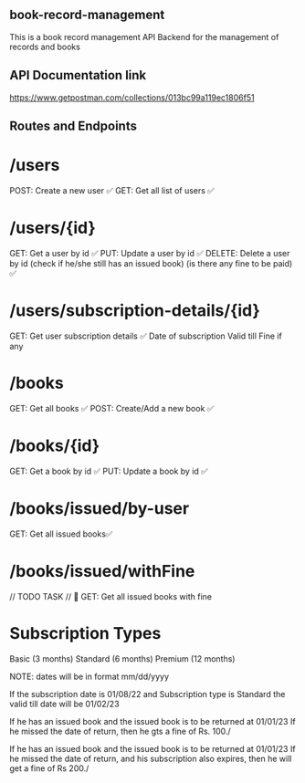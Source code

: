 ## book-record-management

This is a book record management API Backend for the management of records and books

## API Documentation link
https://www.getpostman.com/collections/013bc99a119ec1806f51

## Routes and Endpoints

# /users
POST: Create a new user ✅ 
GET: Get all list of users ✅

# /users/{id}
GET: Get a user by id ✅ 
PUT: Update a user by id ✅ 
DELETE: Delete a user by id (check if he/she still has an issued book) (is there any fine to be paid) ✅

# /users/subscription-details/{id}
GET: Get user subscription details ✅
Date of subscription
Valid till
Fine if any

# /books
GET: Get all books ✅ 
POST: Create/Add a new book ✅

# /books/{id}
GET: Get a book by id ✅ 
PUT: Update a book by id ✅

# /books/issued/by-user
GET: Get all issued books✅

# /books/issued/withFine
// TODO TASK // 🏁 
GET: Get all issued books with fine

# Subscription Types
Basic (3 months) 
Standard (6 months) 
Premium (12 months)

NOTE: dates will be in format mm/dd/yyyy

If the subscription date is 01/08/22 and Subscription type is Standard the valid till date will be 01/02/23

If he has an issued book and the issued book is to be returned at 01/01/23 If he missed the date of return, then he gts a fine of Rs. 100./

If he has an issued book and the issued book is to be returned at 01/01/23 If he missed the date of return, and his subscription also expires, then he will get a fine of Rs 200./